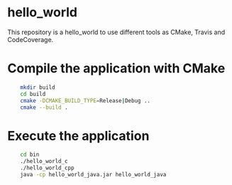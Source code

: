 # hello_world
This repository is a hello_world to use different tools as CMake, Travis and CodeCoverage.

# Compile the application with CMake

```bash
    mkdir build
    cd build
    cmake -DCMAKE_BUILD_TYPE=Release|Debug ..
    cmake --build .
```

# Execute the application
```bash
    cd bin
    ./hello_world_c
    ./hello_world_cpp
    java -cp hello_world_java.jar hello_world_java
```